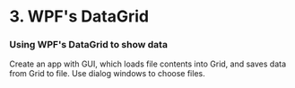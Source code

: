 # 3. WPF's DataGrid

### Using WPF's DataGrid to show data

Create an app with GUI, which loads file contents into Grid, and saves data from Grid to file. Use dialog windows to choose files.



